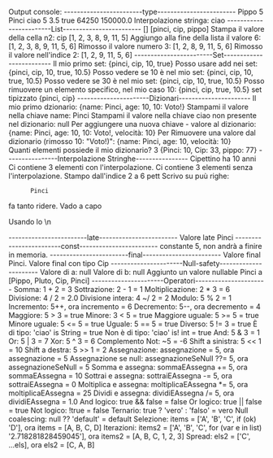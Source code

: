 Output console:
------------------------type------------------------
Pippo
5
Pinci
ciao
5
3.5
true
64250
150000.0
Interpolazione stringa: ciao
------------------------List------------------------
[]
[pinci, cip, pippo]
Stampa il valore della cella n2: cip
[1, 2, 3, 8, 9, 11, 5]
Aggiungo alla fine della lista il valore 6: [1, 2, 3, 8, 9, 11, 5, 6]
Rimosso il valore numero 3: [1, 2, 8, 9, 11, 5, 6]
Rimosso il valore nell'indice 2: [1, 2, 9, 11, 5, 6]
------------------------Set-------------------------
Il mio primo set: {pinci, cip, 10, true}
Posso usare add nei set: {pinci, cip, 10, true, 10.5}
Posso vedere se 10 è nel mio set: {pinci, cip, 10, true, 10.5}
Posso vedere se 30 è nel mio set: {pinci, cip, 10, true, 10.5}
Posso rimuovere un elemento specifico, nel mio caso 10: {pinci, cip, true, 10.5}
set tipizzato {pinci, cip}
----------------------Dizionari----------------------
Il mio primo dzionario: {name: Pinci, age: 10, 10: Voto!}
Stampami il valore nella chiave name: Pinci
Stampami il valore nella chiave ciao non presente nel dizionario: null
Per aggiungere una nuova chiave - valore al dizionario: {name: Pinci, age: 10, 10: Voto!, velocità: 10}
Per Rimuovere una valore dal dizionario (rimosso 10: "Voto!)": {name: Pinci, age: 10, velocità: 10}    
Quanti elementi possiede il mio dizionario? 3
{Pinci: 10, Cip: 33, pippo: 77}
----------------Interpolazione Stringhe----------------
Cipettino ha 10 anni
Ci contiene 3 elementi con l'interpolazione.
Ci contiene 3 elementi senza l'interpolazione.
Stampo dall'indice 2 a 6 pett
Scrivo su puù righe: 

          Pinci
  fa
          tanto
  ridere.
  Vado a capo

  Usando lo \n

------------------------late------------------------
Valore late Pinci
------------------------const------------------------
constante 5, non andrà a finire in memoria.
------------------------final------------------------
Valore final Pinci. Valore final con tipo Cip
----------------------Null-safety----------------------
Valore di a: null
Valore di b: null
Aggiunto un valore nullable Pinci a [Pippo, Pluto, Cip, Pinci]
----------------------Operatori----------------------
Somma: 1 + 2 = 3
Sottrazione: 2 - 1 = 1
Moltiplicazione: 2 * 3 = 6
Divisione: 4 / 2 = 2.0
Divisione intera: 4 ~/ 2 = 2
Modulo: 5 % 2 = 1
Incremento: 5++, ora incremento = 6
Decremento: 5--, ora decremento = 4
Maggiore: 5 > 3 = true
Minore: 3 < 5 = true
Maggiore uguale: 5 >= 5 = true
Minore uguale: 5 <= 5 = true
Uguale: 5 == 5 = true
Diverso: 5 != 3 = true
È di tipo: 'ciao' is String = true
Non è di tipo: 'ciao' is! int = true
And: 5 & 3 = 1
Or: 5 | 3 = 7
Xor: 5 ^ 3 = 6
Complemento Not: ~5 = -6
Shift a sinistra: 5 << 1 = 10
Shift a destra: 5 >> 1 = 2
Assegnazione: assegnazione = 5, ora assegnazione = 5
Assegnazione se null: assegnazioneSeNull ??= 5, ora assegnazioneSeNull = 5
Somma e assegna: sommaEAssegna += 5, ora sommaEAssegna = 10
Sottrai e assegna: sottraiEAssegna -= 5, ora sottraiEAssegna = 0
Moltiplica e assegna: moltiplicaEAssegna *= 5, ora moltiplicaEAssegna = 25
Dividi e assegna: dividiEAssegna /= 5, ora dividiEAssegna = 1.0
And logico: true && false = false
Or logico: true || false = true
Not logico: !true = false
Ternario: true ? 'vero' : 'falso' = vero
Null coalescing: null ?? 'default' = default
Selezione: items = ['A', 'B', 'C', if (ok) 'D'], ora items = [A, B, C, D]
Iterazioni: items2 = ['A', 'B', 'C', for (var e in list) '2.718281828459045'], ora items2 = [A, B, C, 1, 2, 3]
Spread: els2 = ['C', ...els], ora els2 = [C, A, B]
